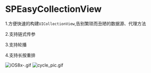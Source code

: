 
# SPEasyCollectionView
1.方便快速的构建`UICollectionView`,告别繁琐而丑陋的数据源、代理方法

2.支持链式传参

3.支持轮播

4.支持长按重排

![iOS8x-.gif](http://upload-images.jianshu.io/upload_images/1742463-4601a1c424019561.gif?imageMogr2/auto-orient/strip)
![cycle_pic.gif](http://upload-images.jianshu.io/upload_images/1742463-c85b0fdeb9160592.gif?imageMogr2/auto-orient/strip)

